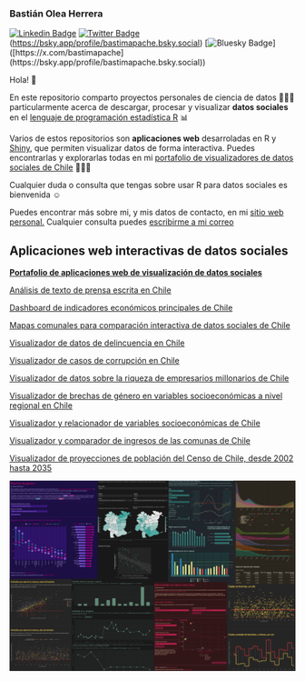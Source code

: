 ### Bastián Olea Herrera

[![Linkedin Badge](https://img.shields.io/badge/-bastianolea-blue?style=flat&logo=Linkedin&logoColor=white&link=https://www.linkedin.com/in/bastianolea/)](https://www.linkedin.com/in/bastianolea/) [![Twitter Badge](https://img.shields.io/badge/-bastianolea-grey?style=flat&logo=X&logoColor=white&link=https://x.com/bastimapache)](https://x.com/bastimapache)
(https://bsky.app/profile/bastimapache.bsky.social) [![Bluesky Badge](https://img.shields.io/badge/-bastianolea-grey?style=flat&logo=bluesky&logoColor=white&link=[https://x.com/bastimapache](https://bsky.app/profile/bastimapache.bsky.social))]([https://x.com/bastimapache](https://bsky.app/profile/bastimapache.bsky.social))

Hola! 🌸

En este repositorio comparto proyectos personales de ciencia de datos 👩🏻‍🔬 particularmente acerca de descargar, procesar y visualizar **datos sociales** en el [lenguaje de programación estadística R](https://www.r-project.org) 📊

Varios de estos repositorios son **aplicaciones web** desarroladas en R y [Shiny](https://shiny.posit.co), que permiten visualizar datos de forma interactiva. Puedes encontrarlas y explorarlas todas en mi [portafolio de visualizadores de datos sociales de Chile](https://bastianolea.github.io/shiny_apps/) 👩🏻‍💻

Cualquier duda o consulta que tengas sobre usar R para datos sociales es bienvenida ☺️

Puedes encontrar más sobre mi, y mis datos de contacto, en mi [sitio web personal.](https://bastian.olea.biz) Cualquier consulta puedes [escribirme a mi correo](mailto:bastianolea@gmail.com)

## Aplicaciones web interactivas de datos sociales

**[Portafolio de aplicaciones web de visualización de datos sociales](https://bastianolea.github.io/shiny_apps/)**

[Análisis de texto de prensa escrita en Chile](https://bastianoleah.shinyapps.io/prensa_chile/)

[Dashboard de indicadores económicos principales de Chile](https://bastianoleah.shinyapps.io/economia_chile)

[Mapas comunales para comparación interactiva de datos sociales de Chile](https://bastianoleah.shinyapps.io/comparador_mapas_chile)

[Visualizador de datos de delincuencia en Chile](https://bastianoleah.shinyapps.io/delincuencia_chile/)

[Visualizador de casos de corrupción en Chile](https://bastianoleah.shinyapps.io/corrupcion_chile/)

[Visualizador de datos sobre la riqueza de empresarios millonarios de Chile](https://bastianoleah.shinyapps.io/millonarios_chile/)

[Visualizador de brechas de género en variables socioeconómicas a nivel regional en Chile](https://bastianoleah.shinyapps.io/casen_brechas_genero/)

[Visualizador y relacionador de variables socioeconómicas de Chile](https://bastianoleah.shinyapps.io/casen_relacionador/)

[Visualizador y comparador de ingresos de las comunas de Chile](https://bastianoleah.shinyapps.io/casen_comparador_ingresos/)

[Visualizador de proyecciones de población del Censo de Chile, desde 2002 hasta 2035](https://bastianoleah.shinyapps.io/censo_proyecciones/)

[![](pantallazo_2.png)](https://bastianolea.github.io/shiny_apps/)

